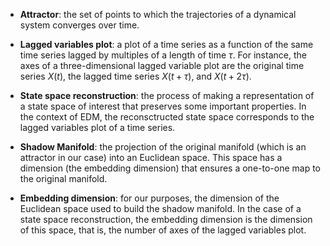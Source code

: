 
* **Attractor**: the set of points to which the trajectories of a
  dynamical system converges over time.
  
* **Lagged variables plot**: a plot of a time series as a function of 
the same time series lagged by multiples of a length of time $\tau$.
For instance, the axes of a three-dimensional lagged variable plot are 
the original time series $X(t)$, the lagged time series $X(t + \tau)$,
and $X(t + 2\tau)$.

* **State space reconstruction**: the process of making a
representation of a state space of interest that preserves some
important properties. In the context of EDM, the reconsctructed state
space corresponds to the lagged variables plot of a time series.

* **Shadow Manifold**: the projection of the original manifold (which
  is an attractor in our case) into an Euclidean space. This space has
  a dimension (the embedding dimension) that ensures a one-to-one map to the
  original manifold. 

* **Embedding dimension**: for our purposes, the dimension of the
Euclidean space used to build the shadow manifold. In the case of a
state space reconstruction, the embedding dimension is the dimension
of this space, that is, the number of axes of the lagged variables
plot.
